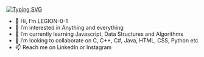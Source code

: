 [![Typing SVG](https://readme-typing-svg.demolab.com?font=Fira+Code&pause=1000&color=F70000&width=435&lines=Dilpreet+Singh+aka+LEGION)](https://git.io/typing-svg)
- 👋 Hi, I’m LEGION-0-1
- 👀 I’m interested in Anything and everything 
- 🌱 I’m currently learning Javascript, Data Structures and Algorithms
- 💞️ I’m looking to collaborate on C, C++, C#, Java, HTML, CSS, Python etc
- 📫 Reach me on LinkedIn or Instagram
